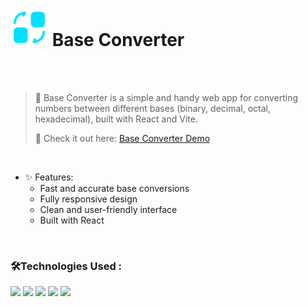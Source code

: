 <h1>
  <img src="https://raw.githubusercontent.com/mahdibaderloo/base-converter/780b480a327922545131db4f9b45d71e167a64cb/public/convert-icon.svg" width="60px">
  Base Converter
</h1>

<br>
<br>

> 🔢 Base Converter is a simple and handy web app for converting numbers between different bases (binary, decimal, octal, hexadecimal), built with React and Vite.
> 
> 🚀 Check it out here: [Base Converter Demo](https://mahdibaderloo.github.io/base-converter/)
> 

<br>

- ✨ Features:
  - Fast and accurate base conversions
  - Fully responsive design
  - Clean and user-friendly interface
  - Built with React
<br>

### 🛠️Technologies Used :
![](https://img.shields.io/badge/HTML5-E34F26?style=for-the-badge&logo=html5&logoColor=white)
![](https://img.shields.io/badge/CSS3-1572B6?style=for-the-badge&logo=css3&logoColor=white)
![](https://img.shields.io/badge/Tailwind_CSS-38B2AC?style=for-the-badge&logo=tailwind-css&logoColor=white)
![](https://img.shields.io/badge/react-%2320232a.svg?style=for-the-badge&logo=react&logoColor=%2361DAFB)
![](https://img.shields.io/badge/vite-%23646CFF.svg?style=for-the-badge&logo=vite&logoColor=white)
